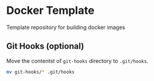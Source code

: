# Docker Template

Template repository for building docker images

## Git Hooks (optional)

Move the contentst of `git-hooks` directory to `.git/hooks`.

```sh
mv git-hooks/* .git/hooks
```


